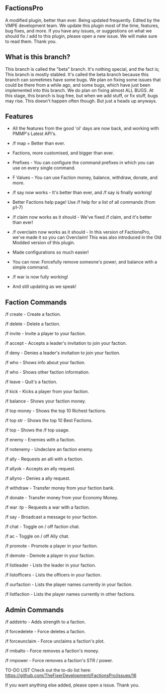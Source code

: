 ## FactionsPro
A modified plugin, better than ever. Being updated frequently. Edited by the VMPE development team. We update this plugin most of the time, features, bug fixes, and more. If you have any issues, or suggestions on what we should fix / add to this plugin, please open a new issue. We will make sure to read them. Thank you.

## What is this branch?
This branch is called the "beta" branch. It's nothing special, and the fact is; This branch is mostly stabled. It's called the beta branch because this branch can sometimes have some bugs. We plan on fixing some issues that could be there from a while ago, and some bugs, which have just been implemented into this branch. We do plan on fixing almost ALL BUGS. At this stage, this branch is bug free, but when we add stuff, or fix stuff, bugs may rise. This doesn't happen often though. But just a heads up anyways.

## Features
* All the features from the good 'ol' days are now back, and working with PMMP's Latest API's.

* /f map = Better than ever.

* Factions, more customised, and bigger than ever.

* Prefixes - You can configure the command prefixes in which you can use on every single command.

* F Values - You can use Faction money, balance, withdraw, donate, and more.

* /f say now works - It's better than ever, and /f say is finally working!

* Better Factions help page! Use /f help <page number> for a list of all commands (from p1-7)

* /f claim now works as it should - We've fixed /f claim, and it's better than ever!

* /f overclaim now works as it should - In this version of FactionsPro, we've made it so you can Overclaim! This was also introduced in the Old Modded version of this plugin.

* Made configurations so much easier!

* You can now: Forcefully remove someone's power, and balance with a simple command.

* /f war is now fully working!

* And still updating as we speak!

## Faction Commands
/f create - Create a faction.

/f delete - Delete a faction.

/f invite - Invite a player to your faction.

/f accept - Accepts a leader's invitation to join your faction.

/f deny - Denies a leader's invitation to join your faction.

/f who - Shows info about your faction.

/f who - Shows other faction information.

/f leave - Quit's a faction.

/f kick - Kicks a player from your faction.

/f balance - Shows your faction money.

/f top money - Shows the top 10 Richest factions.

/f top str - Shows the top 10 Best Factions.

/f top - Shows the /f top usage.

/f enemy - Enemies with a faction.

/f notenemy - Undeclare an faction enemy.

/f ally - Requests an alli with a faction.

/f allyok - Accepts an ally request.

/f allyno - Denies a ally request.

/f withdraw - Transfer money from your faction bank.

/f donate - Transfer money from your Economy Money.

/f war :tp - Requests a war with a faction.

/f say - Broadcast a message to your faction.

/f chat - Toggle on / off faction chat.

/f ac - Toggle on / off Ally chat.

/f promote - Promote a player in your faction.

/f demote - Demote a player in your faction.

/f listleader - Lists the leader in your faction.

/f listofficers - Lists the officers in your faction.

/f ourfaction - Lists the player names currently in your faction.

/f listfaction <faction> - Lists the player names currently in other factions.

## Admin Commands
/f addstrto - Adds strength to a faction.

/f forcedelete - Force deletes a faction.

/f forceunclaim - Force unclaims a faction's plot.

/f rmbalto - Force removes a faction's money.

/f rmpower - Force removes a faction's STR / power.

TO-DO LIST
Check out the to-do list here: https://github.com/TheFixerDevelopment/FactionsPro/issues/16

If you want anything else added, please open a issue. Thank you.
